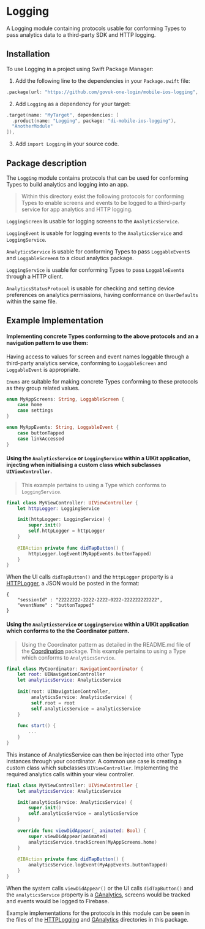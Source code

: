 # Logging

A Logging module containing protocols usable for conforming Types to pass analytics data to a third-party SDK and HTTP logging.

## Installation

To use Logging in a project using Swift Package Manager:

1. Add the following line to the dependencies in your `Package.swift` file:

```swift
.package(url: "https://github.com/govuk-one-login/mobile-ios-logging", from: "1.0.0"),
```

2. Add `Logging` as a dependency for your target:

```swift
.target(name: "MyTarget", dependencies: [
  .product(name: "Logging", package: "di-mobile-ios-logging"),
  "AnotherModule"
]),
```

3. Add `import Logging` in your source code.

## Package description

The `Logging` module contains protocols that can be used for conforming Types to build analytics and logging into an app.

> Within this directory exist the following protocols for conforming Types to enable screens and events to be logged to a third-party service for app analytics and HTTP logging.

`LoggingScreen` is usable for logging screens to the `AnalyticsService`.

`LoggingEvent` is usable for logging events to the `AnalyticsService` and `LoggingService`.

`AnalyticsService` is usable for conforming Types to pass `LoggableEvent`s and `LoggableScreen`s to a cloud analytics package.

`LoggingService` is usable for conforming Types to pass `LoggableEvent`s through a HTTP client.

`AnalyticsStatusProtocol` is usable for checking and setting device preferences on analytics permissions, having conformance on `UserDefaults` within the same file.

## Example Implementation

#### Implementing concrete Types conforming to the above protocols and an a navigation pattern to use them:

Having access to values for screen and event names loggable through a third-party analytics service, conforming to `LoggableScreen` and `LoggableEvent` is appropriate. 

`Enums` are suitable for making concrete Types conforming to these protocols as they group related values.

```swift
enum MyAppScreens: String, LoggableScreen {
    case home
    case settings
}
```

```swift
enum MyAppEvents: String, LoggableEvent {
    case buttonTapped
    case linkAccessed
}
```

#### Using the `AnalyticsService` or `LoggingService` within a UIKit application, injecting when initialising a custom class which subclasses `UIViewController`.

> This example pertains to using a Type which conforms to `LoggingService`.

```swift
final class MyViewController: UIViewController {
    let httpLogger: LoggingService

    init(httpLogger: LoggingService) {
        super.init()
        self.httpLogger = httpLogger
    }
    
    @IBAction private func didTapButton() {
        httpLogger.logEvent(MyAppEvents.buttonTapped)
    }
}
```

When the UI calls `didTapButton()` and the `httpLogger` property is a [HTTPLogger](../HTTPLogging/HTTPLogger.swift), a JSON would be posted in the format:

```
{
    "sessionId" : "22222222-2222-2222-0222-222222222222",
    "eventName" : "buttonTapped"
}
```

#### Using the `AnalyticsService` or `LoggingService` within a UIKit application which conforms to the the Coordinator pattern.

> Using the Coordinator pattern as detailed in the README.md file of the [Coordination](https://github.com/govuk-one-login/mobile-ios-coordination) package. This example pertains to using a Type which conforms to `AnalyticsService`.


```swift
final class MyCoordinator: NavigationCoordinator {
    let root: UINavigationController
    let analyticsService: AnalyticsService
    
    init(root: UINavigationController,
         analyticsService: AnalyticsService) {
         self.root = root
         self.analyticsService = analyticsService
    }
    
    func start() {
        ...
    }
}
```

This instance of AnalyticsService can then be injected into other Type instances through your coordinator. A common use case is creating a custom class which subclasses `UIViewController`. Implementing the required analytics calls within your view controller.

```swift
final class MyViewController: UIViewController {
    let analyticsService: AnalyticsService

    init(analyticsService: AnalyticsService) {
        super.init()
        self.analyticsService = analyticsService
    }
    
    override func viewDidAppear(_ animated: Bool) {
        super.viewDidAppear(animated)
        analyticsService.trackScreen(MyAppScreens.home)
    }
    
    @IBAction private func didTapButton() {
        analyticsService.logEvent(MyAppEvents.buttonTapped)
    }
}
```

When the system calls `viewDidAppear()` or the UI calls `didTapButton()` and the `analyticsService` property is a [GAnalytics](../GAnalytics/GAnalytics.swift), screens would be tracked and events would be logged to Firebase.

Example implementations for the protocols in this module can be seen in the files of the [HTTPLogging](../HTTPLogging) and [GAnalytics](../GAnalytics) directories in this package.

